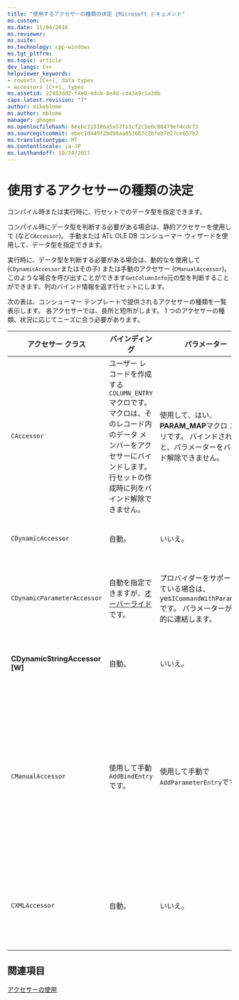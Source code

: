 ```yaml
---
title: "使用するアクセサーの種類の決定 |Microsoft ドキュメント"
ms.custom: 
ms.date: 11/04/2016
ms.reviewer: 
ms.suite: 
ms.technology: cpp-windows
ms.tgt_pltfrm: 
ms.topic: article
dev_langs: C++
helpviewer_keywords:
- rowsets [C++], data types
- accessors [C++], types
ms.assetid: 22483dd2-f4e0-4dcb-8e4d-cd43a9c1a3db
caps.latest.revision: "7"
author: mikeblome
ms.author: mblome
manager: ghogen
ms.openlocfilehash: 6eebc119186a5a57fa1cf2c5e0c80479ef4cdcf3
ms.sourcegitcommit: ebec1d449f2bd98aa851667c2bfeb7e27ce657b2
ms.translationtype: MT
ms.contentlocale: ja-JP
ms.lasthandoff: 10/24/2017
---
```

# <a name="determining-which-type-of-accessor-to-use"></a>使用するアクセサーの種類の決定
コンパイル時または実行時に、行セットでのデータ型を指定できます。  
  
 コンパイル時にデータ型を判断する必要がある場合は、静的アクセサーを使用して (など`CAccessor`)。 手動または ATL OLE DB コンシューマー ウィザードを使用して、データ型を指定できます。  
  
 実行時に、データ型を判断する必要がある場合は、動的なを使用して (`CDynamicAccessor`またはその子) または手動のアクセサー (`CManualAccessor`)。 このような場合を呼び出すことができます`GetColumnInfo`元の型を判断することができます、列のバインド情報を返す行セットにします。  
  
 次の表は、コンシューマー テンプレートで提供されるアクセサーの種類を一覧表示します。 各アクセサーでは、長所と短所がします。 1 つのアクセサーの種類、状況に応じてニーズに合う必要があります。  
  
|アクセサー クラス|バインディング|パラメーター|コメント|  
|--------------------|-------------|---------------|-------------|  
|`CAccessor`|ユーザー レコードを作成する`COLUMN_ENTRY`マクロです。 マクロは、そのレコード内のデータ メンバーをアクセサーにバインドします。 行セットの作成時に列をバインド解除できません。|使用して、はい、 **PARAM_MAP**マクロ エントリです。 バインドされると、パラメーターをバインド解除できません。|少量のコードのための最も高速なアクセサー。|  
|`CDynamicAccessor`|自動。|いいえ。|行セット内のデータの種類がわからない場合に役立ちます。|  
|`CDynamicParameterAccessor`|自動を指定できますが、[オーバーライド](../../data/oledb/overriding-a-dynamic-accessor.md)です。|プロバイダーをサポートしている場合は、yes`ICommandWithParameters`です。 パラメーターが自動的に連結します。|も低速`CDynamicAccessor`ですがジェネリックのストアド プロシージャを呼び出すために便利です。|  
|**CDynamicStringAccessor [W]**|自動。|いいえ。|文字列データとしてデータ ストアからアクセスされるデータを取得します。|  
|`CManualAccessor`|使用して手動`AddBindEntry`です。|使用して手動で`AddParameterEntry`です。|非常に高速です。パラメーターと列が 1 回のみバインドされます。 使用するデータの種類を指定します。 (を参照してください[DBVIEWER](http://msdn.microsoft.com/en-us/07620f99-c347-4d09-9ebc-2459e8049832)例については、サンプルです)。以上のコードを必要と`CDynamicAccessor`または`CAccessor`です。 OLE DB を直接呼び出すようになります。|  
|`CXMLAccessor`|自動。|いいえ。|文字列データとしてデータ ストアからアクセスされるデータを取得し、データの XML タグの付いたとして書式設定します。|  
  
## <a name="see-also"></a>関連項目  
 [アクセサーの使用](../../data/oledb/using-accessors.md)